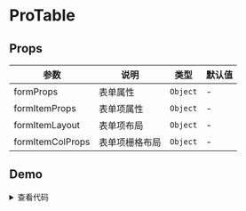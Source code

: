 <script setup>
import demo from './demo.vue'
</script>

# ProTable

## Props
| 参数 | 说明 | 类型 | 默认值 |
| --- | --- | --- | --- |
| formProps | 表单属性 | `Object` | - |
| formItemProps | 表单项属性 | `Object` | - |
| formItemLayout | 表单项布局 | `Object` | - |
| formItemColProps | 表单项栅格布局 | `Object` | - |

## Demo

<ClientOnly>
    <demo />
</ClientOnly>

<details>
<summary>查看代码</summary>

<<< @/ProComponent/ProTable/demo.vue
</details>
